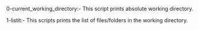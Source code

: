 0-current_working_directory:- This script prints absolute working directory.

1-listit:- This scripts prints the list of files/folders in the working directory.



